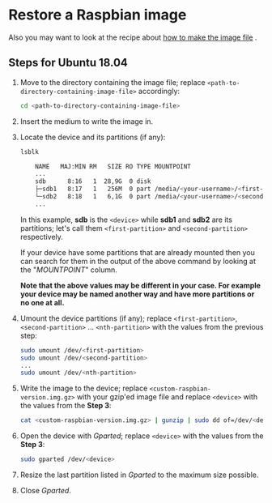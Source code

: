 # Restore a Raspbian image

Also you may want to look at the recipe about [how to make the image file](https://github.com/guallo/recipes/blob/master/create-image-from-raspbian-installation.md#create-an-image-from-a-raspbian-installation)
.

## Steps for Ubuntu 18.04

1. Move to the directory containing the image file; replace `<path-to-directory-containing-image-file>` accordingly:

    ```bash
    cd <path-to-directory-containing-image-file>
    ```

2. Insert the medium to write the image in.

3. Locate the device and its partitions (if any):

    ```bash
    lsblk
    
        NAME   MAJ:MIN RM   SIZE RO TYPE MOUNTPOINT
        ...
        sdb      8:16   1  28,9G  0 disk 
        ├─sdb1   8:17   1   256M  0 part /media/<your-username>/<first-partition-label>
        └─sdb2   8:18   1   6,1G  0 part /media/<your-username>/<second-partition-label>
        ...
    ```
    
    In this example, **sdb** is the `<device>` while **sdb1** and **sdb2** are its partitions; 
    let's call them `<first-partition>` and `<second-partition>` respectively.
    
    If your device have some partitions that are already mounted then you can search for them 
    in the output of the above command by looking at the "*MOUNTPOINT*" column.
    
    **Note that the above values may be different in your case. For example your 
    device may be named another way and have more partitions or no one at all.**

4. Umount the device partitions (if any); replace `<first-partition>`, `<second-partition>` ... `<nth-partition>` with the values from the previous step:

    ```bash
    sudo umount /dev/<first-partition>
    sudo umount /dev/<second-partition>
    ...
    sudo umount /dev/<nth-partition>
    ```

5. Write the image to the device; replace `<custom-raspbian-version.img.gz>` with your gzip'ed image file 
   and replace `<device>` with the values from the **Step 3**:

    ```bash
    cat <custom-raspbian-version.img.gz> | gunzip | sudo dd of=/dev/<device> conv=fsync bs=$(( 1024 ** 2 * 4 ))
    ```

6. Open the device with *Gparted*; replace `<device>` with the values from the **Step 3**:

    ```bash
    sudo gparted /dev/<device>
    ```

7. Resize the last partition listed in *Gparted* to the maximum size possible.

8. Close *Gparted*.
